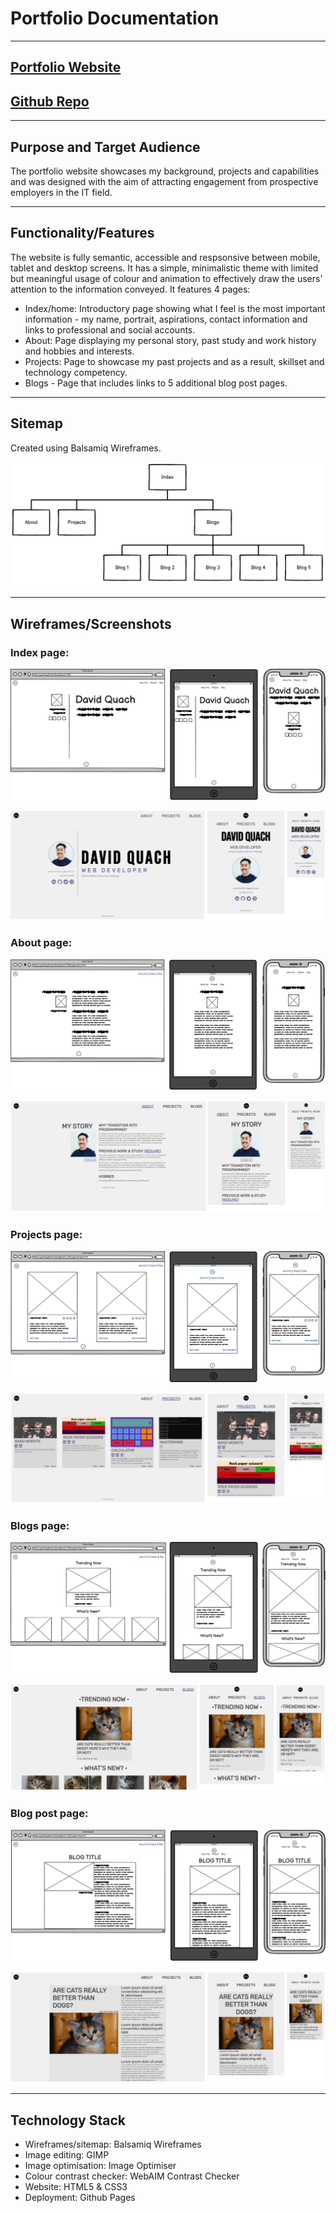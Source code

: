 # Portfolio Documentation

---

## [Portfolio Website](https://quachck.github.io/DavidQuach_T1A2/)

## [Github Repo](https://github.com/quachck/DavidQuach_T1A2)

---

## Purpose and Target Audience

The portfolio website showcases my background, projects and capabilities and was designed with the aim of attracting engagement from prospective employers in the IT field.

---

## Functionality/Features
The website is fully semantic, accessible and respsonsive between mobile, tablet and desktop screens. It has a simple, minimalistic theme with limited but meaningful usage of colour and animation to effectively draw the users' attention to the information conveyed. It features 4 pages: 

- Index/home: Introductory page showing what I feel is the most important information - my name, portrait, aspirations, contact information and links to professional and social accounts.
- About: Page displaying my personal story, past study and work history and hobbies and interests.
- Projects: Page to showcase my past projects and as a result, skillset and technology competency.
- Blogs - Page that includes links to 5 additional blog post pages. 

---

## Sitemap
Created using Balsamiq Wireframes.

![Site Map](docs/sitemap.PNG "Site Map")

---

## Wireframes/Screenshots

### Index page:

![Index Page Wireframe](docs/wireframes-index.PNG "Index Page Wireframe")

![Index Page](docs/index-full.PNG "Index Page")

### About page:

![About Page Wireframe](docs/wireframes-about.PNG "About Page Wireframe")

![About Page](docs/about-full.PNG "About Page")

### Projects page:

![Projects Page Wireframe](docs/wireframes-projects.PNG "Projects Page Wireframe")

![Projecs Page](docs/projects-full.PNG "Projects Page")

### Blogs page:

![Blogs Page Wireframe](docs/wireframes-blogs.PNG "Blogs Page Wireframe")

![Blogs](docs/blogs-full.PNG "Blogs Page")

### Blog post page:

![Blog Post Page Wireframe](docs/wireframes-blog-posts.PNG "Blog Post Page Wireframe")

![Blog Post](docs/blog-post-full.PNG "Blog Post Page")

---

## Technology Stack

- Wireframes/sitemap: Balsamiq Wireframes
- Image editing: GIMP
- Image optimisation: Image Optimiser
- Colour contrast checker: WebAIM Contrast Checker
- Website: HTML5 & CSS3
- Deployment: Github Pages

